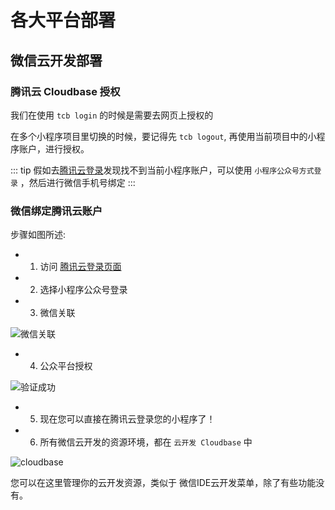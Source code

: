 # 各大平台部署

## 微信云开发部署

### 腾讯云 Cloudbase 授权

我们在使用 `tcb login` 的时候是需要去网页上授权的

在多个小程序项目里切换的时候，要记得先 `tcb logout`, 再使用当前项目中的小程序账户，进行授权。

::: tip
假如去[腾讯云登录](https://cloud.tencent.com/login)发现找不到当前小程序账户，可以使用 `小程序公众号方式登录` ，然后进行微信手机号绑定
:::

### 微信绑定腾讯云账户

步骤如图所述:

- 1. 访问 [腾讯云登录页面](https://cloud.tencent.com/login)
- 2. 选择小程序公众号登录

- 3. 微信关联

![微信关联](/wechat-rel.png)

- 4. 公众平台授权

![验证成功](/phone-auth.png)

- 5. 现在您可以直接在腾讯云登录您的小程序了！

- 6. 所有微信云开发的资源环境，都在 `云开发 Cloudbase` 中 

![cloudbase](/cloudbase.png)

您可以在这里管理你的云开发资源，类似于 微信IDE云开发菜单，除了有些功能没有。